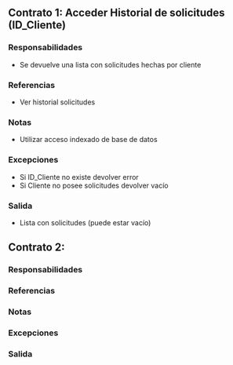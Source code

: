 ## Contrato 1: Acceder Historial de solicitudes (ID\_Cliente)

### Responsabilidades

- Se devuelve una lista con solicitudes hechas por cliente

### Referencias

- Ver historial solicitudes

### Notas

- Utilizar acceso indexado de base de datos

### Excepciones

- Si  ID\_Cliente no existe devolver error  
- Si Cliente no posee solicitudes devolver vacío

### Salida

- Lista con solicitudes (puede estar vacío)

## Contrato 2: 

### Responsabilidades

### Referencias

### Notas

### Excepciones

### Salida